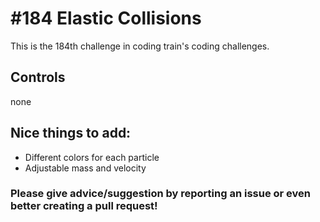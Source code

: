 # #184 Elastic Collisions

This is the 184th challenge in coding train's coding challenges.

## Controls

none

## Nice things to add:

*   Different colors for each particle
*   Adjustable mass and velocity

### Please give advice/suggestion by reporting an issue or even better creating a pull request!
